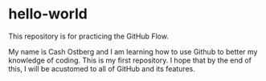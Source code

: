 # hello-world
This repository is for practicing the GitHub Flow.

My name is Cash Ostberg and I am learning how to use Github to better my knowledge of coding. This is my first repository. I hope that by the end of this, I will be acustomed to all of GitHub and its features.
